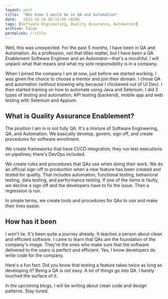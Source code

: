 ```yaml
---
layout: post
title:  "Who knew I would be in QA and Automation"
date:   2022-10-16 00:14:00 +0200
tags: [Software Engineering, Quality Assurance, Automation]
archive: false
permalink: /:title
---
```


Well, this was unexpected. For the past 5 months, I have been in QA and Automation. As a profession, not that titles matter, but I have been a QA Enablement Software Engineer and an Automator—that's a mouthful. I will unpack what that means and what my sole responsibility is in a company.

When I joined the company I am at now, just before we started working, I was given the choice to choose a mentor and join their domain. I chose QA and automation (without knowing why because I chickened out of UI Dev). I then started training on how to automate using Java and Selenium. I did 3 types of testing and automation; API testing (backend), mobile app and web testing with Selenium and Appium.

## What is Quality Assurance Enablement?

The position I am in is not fully QA. It's a mixture of Software Engineering, QA, and Automation. We basically develop, govern, sign off, and create procedures for software enrollment.

We create frameworks that have CI/CD integration; they run test executions on pipelines; there's DevOps included.

We create rules and procedures that QAs use when doing their work. We do an official sign-off to production when a new feature has been created and tested for quality. That includes automation, functional testing, behavioral testing, data testing, and performance testing. If one of the items is faulty, we decline a sign off and the developers have to fix the issue. Then a regression is run.

In simple terms, we create tools and procedures for QAs to use and make their lives easier.

## How has it been

I won't lie. It's been quite a journey already. It teaches a person about clean and efficient software. I came to learn that QAs are the foundation of the company's image. They're the ones who make sure that the software delivered to the users is perfect and efficient. Yes, I know developers do write code for the company.

Here's a fun fact: Did you know that testing a feature takes twice as long as developing it? Being a QA is not easy. A lot of things go into QA. I barely touched the surface of it.

In the upcoming blogs, I will be writing about clean code and design patterns. Stay tuned.